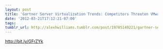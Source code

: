 ```yaml
---
layout: post
title: 'Gartner Server Virtualization Trends: Competitors Threaten VMware’s Reign'
date: '2012-03-21T17:12:21-07:00'
tags: 
tumblr_url: http://alexhwilliams.tumblr.com/post/19705140221/gartner-server-virtualization-trends-competitors
---
```

<p><a href="http://bit.ly/GFrZYk">http://bit.ly/GFrZYk</a></p>
